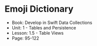 #  Emoji Dictionary 

- Book: Develop in Swift Data Collections
- Unit: 1 - Tables and Persistence
- Lesson: 1.5 - Table Views
- Page: 95-122
